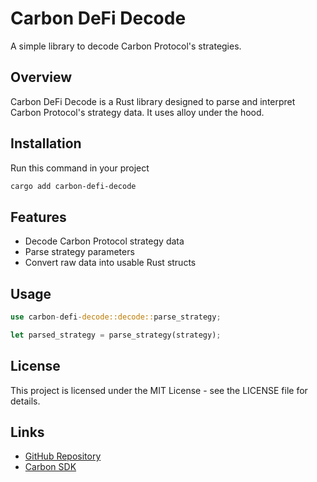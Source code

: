 # Carbon DeFi Decode

A simple library to decode Carbon Protocol's strategies.

## Overview

Carbon DeFi Decode is a Rust library designed to parse and interpret Carbon Protocol's strategy data.
It uses alloy under the hood.

## Installation

Run this command in your project

```bash
cargo add carbon-defi-decode
```

## Features

- Decode Carbon Protocol strategy data
- Parse strategy parameters
- Convert raw data into usable Rust structs

## Usage

```rust
use carbon-defi-decode::decode::parse_strategy;

let parsed_strategy = parse_strategy(strategy);
```

## License

This project is licensed under the MIT License - see the LICENSE file for details.

## Links

- [GitHub Repository](https://github.com/t0rbik/carbon-decode)
- [Carbon SDK](https://github.com/bancorprotocol/carbon-sdk)
